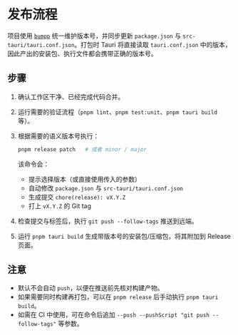 # 发布流程

项目使用 [`bumpp`](https://github.com/antfu/bumpp) 统一维护版本号，并同步更新
`package.json` 与 `src-tauri/tauri.conf.json`。打包时 Tauri 将直接读取
`tauri.conf.json` 中的版本，因此产出的安装包、执行文件都会携带正确的版本号。

## 步骤

1. 确认工作区干净、已经完成代码合并。
2. 运行需要的验证流程（`pnpm lint`、`pnpm test:unit`、`pnpm tauri build` 等）。
3. 根据需要的语义版本号执行：

   ```bash
   pnpm release patch   # 或者 minor / major
   ```

   该命令会：
   - 提示选择版本（或直接使用传入的参数）
   - 自动修改 `package.json` 与 `src-tauri/tauri.conf.json`
   - 生成提交 `chore(release): vX.Y.Z`
   - 打上 `vX.Y.Z` 的 Git tag

4. 检查提交与标签后，执行 `git push --follow-tags` 推送到远端。
5. 运行 `pnpm tauri build` 生成带版本号的安装包/压缩包，将其附加到 Release 页面。

## 注意

- 默认不会自动 `push`，以便在推送前先核对构建产物。
- 如果需要同时构建再打包，可以在 `pnpm release` 后手动执行 `pnpm tauri build`。
- 如需在 CI 中使用，可在命令后追加 `--push --pushScript "git push --follow-tags"` 等参数。
